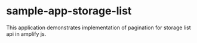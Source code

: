 # sample-app-storage-list
This application demonstrates implementation of pagination for storage list api in amplify js.
